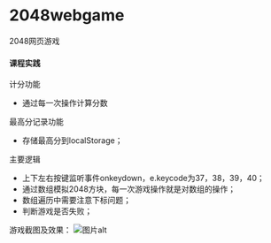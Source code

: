 # 2048webgame
2048网页游戏

#### 课程实践
计分功能
- 通过每一次操作计算分数

最高分记录功能
- 存储最高分到localStorage；

主要逻辑
- 上下左右按键监听事件onkeydown，e.keycode为37，38，39，40；
- 通过数组模拟2048方块，每一次游戏操作就是对数组的操作；
- 数组遍历中需要注意下标问题；
- 判断游戏是否失败；

游戏截图及效果：
![图片alt](https://github.com/GoldMinerXun/2048webgame.git/master/img1.png)

